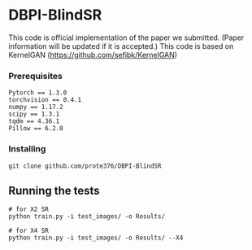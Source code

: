 # DBPI-BlindSR
This code is official implementation of the paper we submitted. (Paper information will be updated if it is accepted.)
This code is based on KernelGAN (https://github.com/sefibk/KernelGAN)

### Prerequisites
```
Pytorch == 1.3.0
torchvision == 0.4.1
numpy == 1.17.2
scipy == 1.3.1
tqdm == 4.36.1
Pillow == 6.2.0
```

### Installing
```
git clone github.com/prote376/DBPI-BlindSR
```

## Running the tests
```
# for X2 SR
python train.py -i test_images/ -o Results/

# for X4 SR
python train.py -i test_images/ -o Results/ --X4
```
